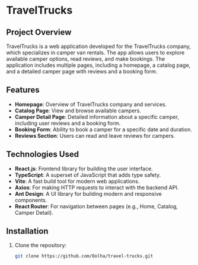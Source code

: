 # TravelTrucks

## Project Overview

TravelTrucks is a web application developed for the TravelTrucks company, which specializes in camper van rentals. The app allows users to explore available camper options, read reviews, and make bookings. The application includes multiple pages, including a homepage, a catalog page, and a detailed camper page with reviews and a booking form.

## Features

- **Homepage**: Overview of TravelTrucks company and services.
- **Catalog Page**: View and browse available campers.
- **Camper Detail Page**: Detailed information about a specific camper, including user reviews and a booking form.
- **Booking Form**: Ability to book a camper for a specific date and duration.
- **Reviews Section**: Users can read and leave reviews for campers.

## Technologies Used

- **React.js**: Frontend library for building the user interface.
- **TypeScript**: A superset of JavaScript that adds type safety.
- **Vite**: A fast build tool for modern web applications.
- **Axios**: For making HTTP requests to interact with the backend API.
- **Ant Design**: A UI library for building modern and responsive components.
- **React Router**: For navigation between pages (e.g., Home, Catalog, Camper Detail).

## Installation

1. Clone the repository:
   ```bash
   git clone https://github.com/Oolha/travel-trucks.git
   ```
